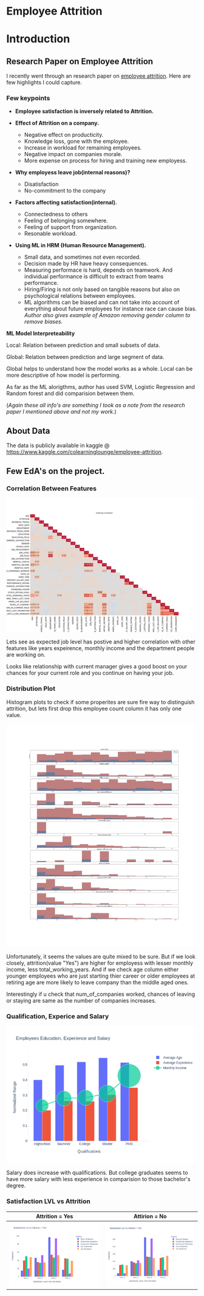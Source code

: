 # Employee Attrition

# Introduction

## Research Paper on Employee Attrition

I recently went through an research paper on [employee attrition](http://kth.diva-portal.org/smash/get/diva2:1461317/FULLTEXT01.pdf). Here are few highlights I could capture. 

### Few keypoints

- **Employee satisfaction is inversely related to Attrition.**


- **Effect of Attrition on a company.**
    - Negative effect on producticity.
    - Knowledge loss, gone with the employee.
    - Increase in workload for remaining employees.
    - Negative impact on companies morale.
    - More expense on process for hiring and training new employess.
    

- **Why employess leave job(internal reasons)?**
    - Disatisfaction
    - No-commitment to the company


- **Factors affecting satisfaction(internal).**
    - Connectedness to others 
    - Feeling of belonging somewhere.
    - Feeling of support from organization.
    - Resonable workload.
    
    
- **Using ML in HRM (Human Resource Management).**
    - Small data, and sometimes not even recorded.
    - Decision made by HR have heavy consequences.
    - Measuring performace is hard, depends on teamwork. And individual performance is difficult to extract from teams performance.
    - Hiring/Firing is not only based on tangible reasons but also on psychological relations between employees.
    - ML algorithms can be biased and can not take into account of everything about future employees for instance race can cause bias. *Author also gives example of Amazon removing gender column to remove biases.*
        

**ML Model Interpreteability**

Local: Relation between prediction and small subsets of data.

Global: Relation between prediction and large segment of data. 

Global helps to understand how the model works as a whole. Local can be more descriptive of how model is performing.

As far as the ML alorigthms, author has used SVM, Logistic Regression and Random forest and did comparision between them. 

(*Again these all info's are something I took as a note from the research paper I mentioned above and not my work.*)
   
## About Data

The data is publicly available in kaggle @ https://www.kaggle.com/colearninglounge/employee-attrition.


## Few EdA's on the project.

### Correlation Between Features

![img](https://github.com/nibukdk/employee-attrition/blob/master/Imgs/Correlation%20Heatmap.png)

Lets see as expected job level has postive and higher correlation with other features like years expeirence, monthly income and the department people are working on. 

Looks like relationship with current manager gives a good boost on your chances for your current role and you continue on having your job. 

### Distribution Plot

Histogram plots to check if some properites are sure fire way to distinguish attrition, but lets first drop this employee count column it has only one value.


![img](https://github.com/nibukdk/employee-attrition/blob/master/Imgs/Distribution%20Plot.png)

Unfortunately, it seems the values are quite mixed to be sure. But if we look closely, attrition(value "Yes") are higher for employess with lesser monthly income, less total_working_years. And if we check age column either younger employees who are just starting thier career or older employees at retiring age are more likely to leave company than the middle aged ones. 

Interestingly if u check that num_of_companies worked, chances of leaving or staying are same as the number of companies increases.


### Qualification, Experice and Salary

![img](https://github.com/nibukdk/employee-attrition/blob/master/Imgs/Employee_Qualifications_n_Salary.png)

Salary does increase with qualifications. But college graduates seems to have more salary with less experience in comparision to those bachelor's degree. 


### Satisfaction LVL vs Attrition




Attrition = Yes |  Attirion = No
:-------------------------:|:-------------------------:
![img](https://github.com/nibukdk/employee-attrition/blob/master/Imgs/Satisfaction_Lvls_n_Attrition_Yes.png) | ![img](https://github.com/nibukdk/employee-attrition/blob/master/Imgs/Satisfaction_Lvls_n_Attrition_No.png)




